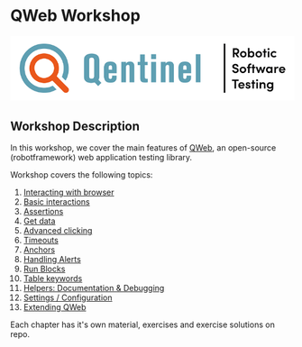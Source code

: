 # QWeb Workshop
![alt text][logo]


## Workshop Description
In this workshop, we cover the main features of [QWeb](https://github.com/qentinelqi/qweb), an open-source (robotframework) web application testing library.

Workshop covers the following topics:

1. [Interacting with browser](./01/browser.adoc)
2. [Basic interactions](./02/basic_interaction.adoc)
3. [Assertions](./03/assertions.adoc)
4. [Get data](./04/getters.adoc)
5. [Advanced clicking](./05/clicking_advanced.adoc)
6. [Timeouts](./06/timeouts.adoc)
7. [Anchors](./07/anchors.adoc)
8. [Handling Alerts](./08/alerts.adoc)
9. [Run Blocks](./09/runblocks.adoc)
10. [Table keywords](./10/tables.adoc)
11. [Helpers: Documentation & Debugging](./11/debugging.adoc)
12. [Settings / Configuration](./12/setconfig.adoc)
13. [Extending QWeb](./13/extending_qweb.adoc)

Each chapter has it's own material, exercises and exercise solutions on repo.



[logo]: images/Qentinel_logo_main_slogan_CMYK_small.png
